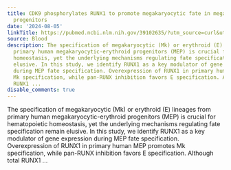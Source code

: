 ```yaml
---
title: CDK9 phosphorylates RUNX1 to promote megakaryocytic fate in megakaryocytic-erythroid
  progenitors
date: '2024-08-05'
linkTitle: https://pubmed.ncbi.nlm.nih.gov/39102635/?utm_source=curl&utm_medium=rss&utm_campaign=journals&utm_content=7603509&fc=None&ff=20240806181134&v=2.18.0.post9+e462414
source: Blood
description: The specification of megakaryocytic (Mk) or erythroid (E) lineages from
  primary human megakaryocytic-erythroid progenitors (MEP) is crucial for hematopoietic
  homeostasis, yet the underlying mechanisms regulating fate specification remain
  elusive. In this study, we identify RUNX1 as a key modulator of gene expression
  during MEP fate specification. Overexpression of RUNX1 in primary human MEP promotes
  Mk specification, while pan-RUNX inhibition favors E specification. Although total
  RUNX1 ...
disable_comments: true
---
```

The specification of megakaryocytic (Mk) or erythroid (E) lineages from primary human megakaryocytic-erythroid progenitors (MEP) is crucial for hematopoietic homeostasis, yet the underlying mechanisms regulating fate specification remain elusive. In this study, we identify RUNX1 as a key modulator of gene expression during MEP fate specification. Overexpression of RUNX1 in primary human MEP promotes Mk specification, while pan-RUNX inhibition favors E specification. Although total RUNX1 ...